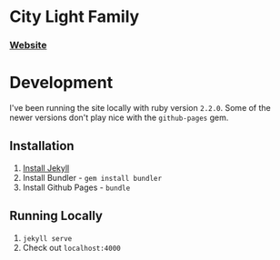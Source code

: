# City Light Family
### [Website](http://citylightomaha.github.io/)

# Development
I've been running the site locally with ruby version `2.2.0`. Some of the newer versions don't play nice with the `github-pages` gem.

## Installation
1. [Install Jekyll](http://jekyllrb.com/docs/installation/)
2. Install Bundler - `gem install bundler`
3. Install Github Pages - `bundle`

## Running Locally
1. `jekyll serve`
2. Check out `localhost:4000`